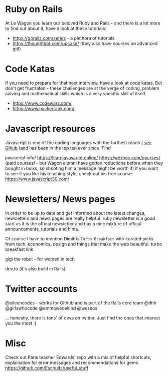 # Ruby on Rails

At Le Wagon you learn our beloved Ruby and Rails - and there is a lot more to find out about it, have a look at these tutorials:

- https://gorails.com/series - a plethora of tutorials
- https://thoughtbot.com/upcase/ (they also have courses on advanced git!)

# Code Katas

If you need to prepare for that next interview, have a look at code katas. But don't get frustrated - these challenges are at the verge of coding, problem solving and mathematical skills which is a very specific skill of itself.

- https://www.codewars.com/
- https://www.hackerrank.com/


# Javascript resources

Javascript is one of the coding languages with the furthest reach ( [see Gihub](https://octoverse.github.com/projects#languages) )and has been in the top ten ever since. Find

javascript.info/
https://learnjavascript.online/
https://wesbos.com/courses/ (paid courses! - but Wagon alumni have gotten reductions before when they bought in bulks, so shooting him a message might be worth it) if you want to see if you like his teaching style, check out his free course:
https://www.javascript30.com/


# Newsletters/ News pages

In order to be up to date and get informed about the latest changes, newsletters and news pages are really helpful.
ruby newsletter is a good start as it is the offical newsletter and has a nice mixture of offical announcements, tutorials and hints.

Of course I have to mention Dimitris `Turbo Breakfast` with curated picks from tech, economics, design and things that make the web beautiful.
turbo breakfast link

gigi the robot - for women in tech

dev.to (it's also build in Rails)

# Twitter accounts

@eileencodes - works for Github and is part of the Rails core team
@dhh
@girlswhocode
@emmawedekind
@wesbos


... honestly, there is tons' of devs on twitter. Just find the ones that interest you the most :)


# Misc

Check out Paris teacher Edwards' repo with a mix of helpful shortcuts, explaination for error messages and recommendations for gems
https://github.com/Eschults/useful_stuff


